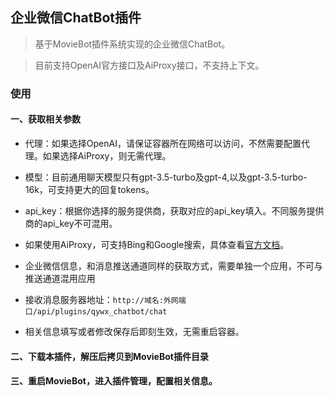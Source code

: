 ## 企业微信ChatBot插件

> 基于MovieBot插件系统实现的企业微信ChatBot。

> 目前支持OpenAI官方接口及AiProxy接口，不支持上下文。

### 使用

#### 一、获取相关参数

- 代理：如果选择OpenAI，请保证容器所在网络可以访问，不然需要配置代理。如果选择AiProxy，则无需代理。
- 模型：目前通用聊天模型只有gpt-3.5-turbo及gpt-4,以及gpt-3.5-turbo-16k，可支持更大的回复tokens。
- api_key：根据你选择的服务提供商，获取对应的api_key填入。不同服务提供商的api_key不可混用。
- 如果使用AiProxy，可支持Bing和Google搜索，具体查看[官方文档](https://docs.aiproxy.io/product/search)。

- 企业微信信息，和消息推送通道同样的获取方式，需要单独一个应用，不可与推送通道混用应用
- 接收消息服务器地址：`http://域名:外网端口/api/plugins/qywx_chatbot/chat`

- 相关信息填写或者修改保存后即刻生效，无需重启容器。

#### 二、下载本插件，解压后拷贝到MovieBot插件目录

#### 三、重启MovieBot，进入插件管理，配置相关信息。